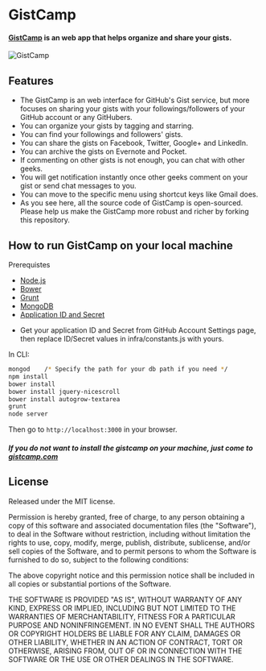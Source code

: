 # GistCamp #
#### [GistCamp](http://gistcamp.com) is an web app that helps organize and share your gists.

![GistCamp](https://dl.dropboxusercontent.com/u/51695292/gistcamp.png)

## Features
* The GistCamp is an web interface for GitHub's Gist service, but more focuses on sharing your gists with your followings/followers of your GitHub account or any GitHubers.
* You can organize your gists by tagging and starring.
* You can find your followings and followers' gists. 
* You can share the gists on Facebook, Twitter, Google+ and LinkedIn.
* You can archive the gists on Evernote and Pocket.
* If commenting on other gists is not enough, you can chat with other geeks.
* You will get notification instantly once other geeks comment on your gist or send chat messages to you.
* You can move to the specific menu using shortcut keys like Gmail does.
* As you see here, all the source code of GistCamp is open-sourced. Please help us make the GistCamp more robust and richer by forking this repository.

## How to run GistCamp on your local machine
Prerequistes
* [Node.js](http://nodejs.org)
* [Bower](http://bower.io)
* [Grunt](http://gruntjs.com)
* [MongoDB](http://www.mongodb.org)
* [Application ID and Secret](http://developer.github.com/guides/basics-of-authentication/#registering-your-app)
 - Get your application ID and Secret from GitHub Account Settings page, then replace ID/Secret values in infra/constants.js with yours.

In CLI:
```bash
mongod    /* Specify the path for your db path if you need */
npm install
bower install
bower install jquery-nicescroll
bower install autogrow-textarea
grunt
node server
```

Then go to `http://localhost:3000` in your browser.

##### **If you do not want to install the gistcamp on your machine, just come to [gistcamp.com](http://gistcamp.com)**

## License

Released under the MIT license.

Permission is hereby granted, free of charge, to any person obtaining a copy of
this software and associated documentation files (the "Software"), to deal in
the Software without restriction, including without limitation the rights to
use, copy, modify, merge, publish, distribute, sublicense, and/or sell copies of
the Software, and to permit persons to whom the Software is furnished to do so,
subject to the following conditions:

The above copyright notice and this permission notice shall be included in all
copies or substantial portions of the Software.

THE SOFTWARE IS PROVIDED "AS IS", WITHOUT WARRANTY OF ANY KIND, EXPRESS OR
IMPLIED, INCLUDING BUT NOT LIMITED TO THE WARRANTIES OF MERCHANTABILITY, FITNESS
FOR A PARTICULAR PURPOSE AND NONINFRINGEMENT. IN NO EVENT SHALL THE AUTHORS OR
COPYRIGHT HOLDERS BE LIABLE FOR ANY CLAIM, DAMAGES OR OTHER LIABILITY, WHETHER
IN AN ACTION OF CONTRACT, TORT OR OTHERWISE, ARISING FROM, OUT OF OR IN
CONNECTION WITH THE SOFTWARE OR THE USE OR OTHER DEALINGS IN THE SOFTWARE.



